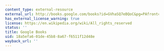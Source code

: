 ```yaml
---
content_type: external-resource
external_url: http://books.google.com/books?id=GVhaSQ7eBQoC&pg=PAfrontcover
has_external_license_warning: true
license: https://en.wikipedia.org/wiki/All_rights_reserved
status: ''
title: Google Books
uid: 18a5efa6-01de-45b8-8a67-f6511f12d48e
wayback_url: ''
---
```

